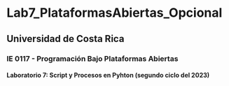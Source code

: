 # Lab7_PlataformasAbiertas_Opcional
## Universidad de Costa Rica
### IE 0117 - Programación Bajo Plataformas Abiertas
#### Laboratorio 7: Script y Procesos en Pyhton (segundo ciclo del 2023)

